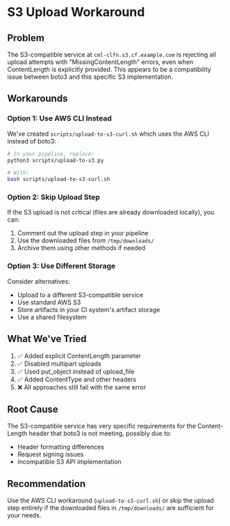 # S3 Upload Workaround

## Problem
The S3-compatible service at `cml-clfn.s3.cf.example.com` is rejecting all upload attempts with "MissingContentLength" errors, even when ContentLength is explicitly provided. This appears to be a compatibility issue between boto3 and this specific S3 implementation.

## Workarounds

### Option 1: Use AWS CLI Instead
We've created `scripts/upload-to-s3-curl.sh` which uses the AWS CLI instead of boto3:

```bash
# In your pipeline, replace:
python3 scripts/upload-to-s3.py

# With:
bash scripts/upload-to-s3-curl.sh
```

### Option 2: Skip Upload Step
If the S3 upload is not critical (files are already downloaded locally), you can:

1. Comment out the upload step in your pipeline
2. Use the downloaded files from `/tmp/downloads/`
3. Archive them using other methods if needed

### Option 3: Use Different Storage
Consider alternatives:
- Upload to a different S3-compatible service
- Use standard AWS S3 
- Store artifacts in your CI system's artifact storage
- Use a shared filesystem

## What We've Tried
1. ✅ Added explicit ContentLength parameter
2. ✅ Disabled multipart uploads
3. ✅ Used put_object instead of upload_file
4. ✅ Added ContentType and other headers
5. ❌ All approaches still fail with the same error

## Root Cause
The S3-compatible service has very specific requirements for the Content-Length header that boto3 is not meeting, possibly due to:
- Header formatting differences
- Request signing issues
- Incompatible S3 API implementation

## Recommendation
Use the AWS CLI workaround (`upload-to-s3-curl.sh`) or skip the upload step entirely if the downloaded files in `/tmp/downloads/` are sufficient for your needs.